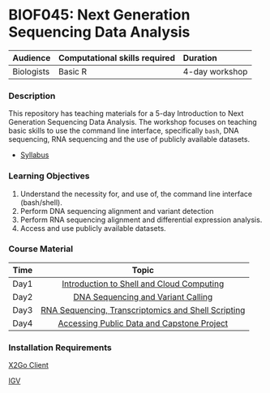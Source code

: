 # BIOF045: Next Generation Sequencing Data Analysis

| Audience | Computational skills required | Duration |
:----------|:-------------|:----------|
| Biologists | Basic R | 4-day workshop |


### Description

This repository has teaching materials for a 5-day Introduction to Next Generation Sequencing Data Analysis. The
workshop focuses on teaching basic skills to use the command line interface, specifically `bash`, DNA sequencing,
RNA sequencing and the use of publicly available datasets.

- [Syllabus](Syllabus_Nov21.pdf)


### Learning Objectives

1.	Understand the necessity for, and use of, the command line interface (bash/shell).
2.	Perform DNA sequencing alignment and variant detection
3.	Perform RNA sequencing alignment and differential expression analysis.
4.	Access and use publicly available datasets.


### Course Material

| Time            |   Topic  |
|:------------------------:|:----------:|
| Day1 | [Introduction to Shell and Cloud Computing](lectures/Day1_IntroShell) |
| Day2 | [DNA Sequencing and Variant Calling](lectures/Day2_DNAseq) |
| Day3 | [RNA Sequencing, Transcriptomics and Shell Scripting](lectures/Day3_RNAseq) |
| Day4 | [Accessing Public Data and Capstone Project](lectures/Day4_PublicData) |


### Installation Requirements

[X2Go Client](https://wiki.x2go.org/doku.php/doc:installation:x2goclient)

[IGV](https://software.broadinstitute.org/software/igv/download)
